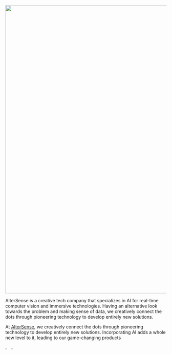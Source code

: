 <p align="center">
  <a href="https://altersense.com/">
  <img width="900" src="https://media.licdn.com/dms/image/C561BAQFHiboa5FsZ2w/company-background_10000/0/1632122220535/altersense_limited_cover?e=1699354800&v=beta&t=pxpJ0U5qNwEuUbO0cbFZEKqvOreWtdLfSgupEhBOuKM"></a>
</p>

<div align="left">
AlterSense is a creative tech company that specializes in AI for real-time computer vision and immersive technologies. Having an alternative look towards the problem and making sense of data, we creatively connect the dots through pioneering technology to develop entirely new solutions. 
  
At [AlterSense](https://altersense.com), we creatively connect the dots through pioneering technology to develop entirely new solutions. Incorporating AI adds a whole new level to it, leading to our game-changing products
<br>

  <a href="https://github.com/altersense-developers"><img src="https://github.com/ultralytics/assets/raw/main/social/logo-social-github.png" width="3%" alt="AlterSense GitHub"></a>
  <a href="https://www.linkedin.com/company/altersense-limited/"><img src="https://github.com/ultralytics/assets/raw/main/social/logo-social-linkedin.png" width="3%" alt="AlterSense LinkedIn"></a>
</div>
